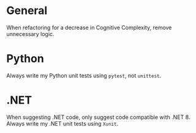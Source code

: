 # General
When refactoring for a decrease in Cognitive Complexity, remove unnecessary logic.

# Python
Always write my Python unit tests using `pytest`, not `unittest`.

# .NET
When suggesting .NET code, only suggest code compatible with .NET 8.
Always write my .NET unit tests using `Xunit`.